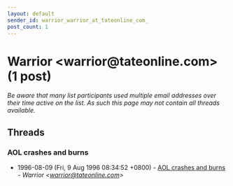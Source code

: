 ```yaml
---
layout: default
sender_id: warrior_warrior_at_tateonline_com_
post_count: 1
---
```


# Warrior <warrior<span>@</span>tateonline.com> (1 post)

_Be aware that many list participants used multiple email addresses over their time active on the list. As such this page may not contain all threads available._

## Threads

### AOL crashes and burns
+ 1996-08-09 (Fri, 9 Aug 1996 08:34:52 +0800) - [AOL crashes and burns](/archive/1996/08/40706817e33b60e0d692e5d282fe42ce9d1491f366cd8c99195a797332091357) - _Warrior \<warrior@tateonline.com\>_

